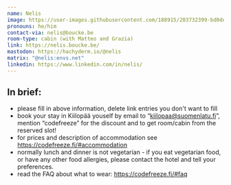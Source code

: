 ```yaml
---
name: Nelis
image: https://user-images.githubusercontent.com/188915/203732399-bd0de2dd-8153-427e-b75d-07a21484b481.png
pronouns: he/him
contact-via: nelis@boucke.be
room-type: cabin (with Matteo and Grazia)
link: https://nelis.boucke.be/
mastodon: https://hachyderm.io/@nelis
matrix: "@nelis:envs.net"
linkedin: https://www.linkedin.com/in/nelis/
---
```


## In brief:

- please fill in above information, delete link entries you don't want to fill
- book your stay in Kiilopää youself by email to “kiilopaa@suomenlatu.fi”, mention “codefreeze” for the discount and to get room/cabin from the reserved slot!
- for prices and description of accommodation see https://codefreeze.fi/#accommodation
- normally lunch and dinner is not vegetarian - if you eat vegetarian food, or have any other food allergies, please contact the hotel and tell your preferences.
- read the FAQ about what to wear: https://codefreeze.fi/#faq
